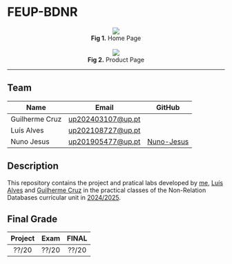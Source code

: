 # FEUP-BDNR

<div align="center">
	<image src="screenshots/home-page.png">
</div>
<div align="center">
	<span><strong>Fig 1.</strong> Home Page</span>
</div>

<br>

<div align="center">
	<image src="screenshots/product-page.png">
</div>
<div align="center">
	<span><strong>Fig 2.</strong> Product Page</span>
</div>

------------------------

## Team

| Name | Email | GitHub |
| --- | --- | --- |
| Guilherme Cruz | up202403107@up.pt | |
| Luís Alves | up202108727@up.pt | |
| Nuno Jesus | up201905477@up.pt | [Nuno-Jesus](https://github.com/Nuno-Jesus)

## Description

This repository contains the project and pratical labs developed by [me](https://sigarra.up.pt/feup/pt/fest_geral.cursos_list?pv_num_unico=201905477), [Luís Alves](https://sigarra.up.pt/feup/pt/fest_geral.cursos_list?pv_num_unico=up202108727) and [Guilherme Cruz](https://sigarra.up.pt/feup/pt/fest_geral.cursos_list?pv_num_unico=up202403107) in the practical classes of the Non-Relation Databases curricular unit in [2024/2025](https://sigarra.up.pt/feup/pt/ucurr_geral.ficha_uc_view?pv_ocorrencia_id=540702).

## Final Grade
|Project | Exam | FINAL |
|:-----:|:-----:|:-----:|
|??/20|??/20|??/20|??/20|

